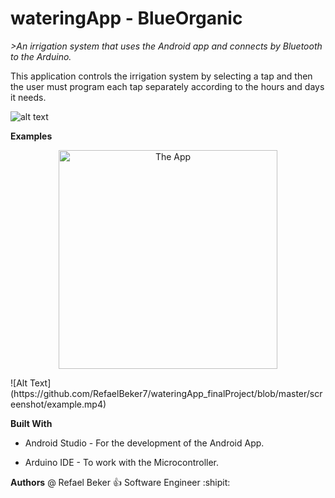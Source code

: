 # wateringApp - BlueOrganic


*>An irrigation system that uses the Android app and connects by Bluetooth to the Arduino.*

This application controls the irrigation system by selecting a tap and then the user must program each tap separately according to the hours and days it needs.

![alt text](https://github.com/RefaelBeker7/wateringApp_finalProject/blob/master/screenshot/App_Arduino.jpeg)

**Examples**

<p align="center">
  <img src="https://github.com/RefaelBeker7/wateringApp_finalProject/blob/master/screenshot/App1.jpeg" width="350" title="The App">
</p>
![Alt Text](https://github.com/RefaelBeker7/wateringApp_finalProject/blob/master/screenshot/example.mp4)

**Built With**
- Android Studio - For the development of the Android App.

- Arduino IDE - To work with the Microcontroller.

**Authors**
@ Refael Beker :+1: Software Engineer :shipit:

